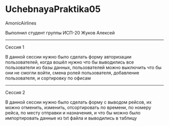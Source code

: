 # UchebnayaPraktika05
AmonicAirlines

Выполнил студент группы ИСП-20 Жуков Алексей

_______________________________
Сессия 1

В данной сессии нужно было сделать форму авторизации пользователей, когда вошёл нужно что бы выводились все пользователи из базы данных, пользователей можно выключить что бы они не смогли войти, смена ролей пользователя, добавление пользователя, и сортировку по офисам

_______________________________
Сессия 2 

В данной сессии нужно было сделать форму с выводом рейсов, их можно отменить, изменить, отсортировать по времени, по номеру рейса, по месту отправки и назначения, и что бы можно было импортировать данные из txt файла и выводились в таблицу
